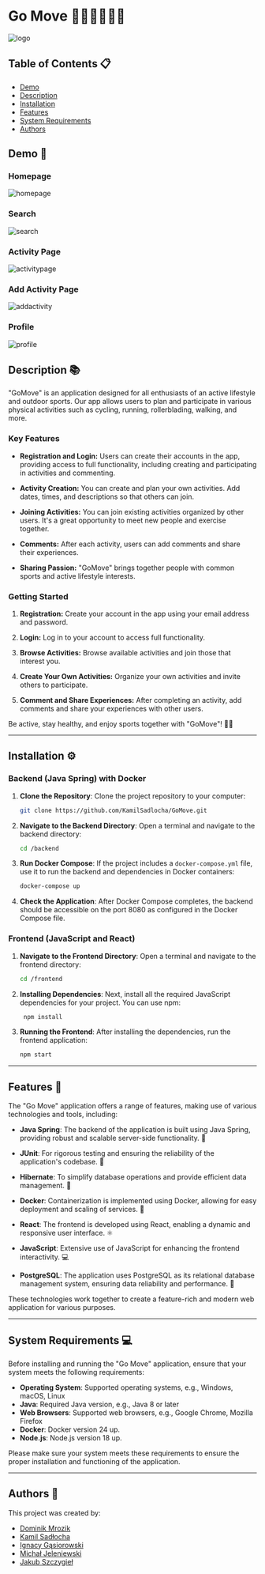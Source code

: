 # Go Move 🏃‍♂️🚴‍♀️🏃‍♀️

![logo](https://github.com/CodecoolGlobal/el-proyecte-grande-sprint-1-java-dmrozik87/assets/116550165/7073b2b3-20c8-4a5d-a836-f6927248b5e1)

## Table of Contents 📋

- [Demo](#demo)
- [Description](#description)
- [Installation](#installation)
- [Features](#features)
- [System Requirements](#system-requirements)
- [Authors](#authors)

## Demo 🎥
### Homepage
![homepage](https://github.com/CodecoolGlobal/el-proyecte-grande-sprint-1-java-dmrozik87/assets/116550191/026410b8-d819-4019-bafc-1e59534c44c3)

### Search
![search](https://github.com/CodecoolGlobal/el-proyecte-grande-sprint-1-java-dmrozik87/assets/116550191/0f7b857a-dc6f-4e05-99c8-8b06246806f9)

### Activity Page
![activitypage](https://github.com/CodecoolGlobal/el-proyecte-grande-sprint-1-java-dmrozik87/assets/116550191/b25e7370-034d-48f8-9fa9-4c21d2e5bda3)

### Add Activity Page
![addactivity](https://github.com/CodecoolGlobal/el-proyecte-grande-sprint-1-java-dmrozik87/assets/116550191/8284776e-3d19-4589-beb1-7570481f3813)

### Profile
![profile](https://github.com/CodecoolGlobal/el-proyecte-grande-sprint-1-java-dmrozik87/assets/116550191/83e0ee57-f05d-44c3-9d7b-2d3c4217e9f1)

## Description 📚

"GoMove" is an application designed for all enthusiasts of an active lifestyle and outdoor sports. Our app allows users to plan and participate in various physical activities such as cycling, running, rollerblading, walking, and more.

### Key Features
- **Registration and Login:** Users can create their accounts in the app, providing access to full functionality, including creating and participating in activities and commenting.

- **Activity Creation:** You can create and plan your own activities. Add dates, times, and descriptions so that others can join.

- **Joining Activities:** You can join existing activities organized by other users. It's a great opportunity to meet new people and exercise together.

- **Comments:** After each activity, users can add comments and share their experiences.

- **Sharing Passion:** "GoMove" brings together people with common sports and active lifestyle interests.

### Getting Started
1. **Registration:** Create your account in the app using your email address and password.

2. **Login:** Log in to your account to access full functionality.

3. **Browse Activities:** Browse available activities and join those that interest you.

4. **Create Your Own Activities:** Organize your own activities and invite others to participate.

5. **Comment and Share Experiences:** After completing an activity, add comments and share your experiences with other users.

Be active, stay healthy, and enjoy sports together with "GoMove"! 💪🌞

---

## Installation ⚙️

### Backend (Java Spring) with Docker

1. **Clone the Repository**: Clone the project repository to your computer:

    ```bash
    git clone https://github.com/KamilSadlocha/GoMove.git
    ```

2. **Navigate to the Backend Directory**: Open a terminal and navigate to the backend directory:

    ```bash
    cd /backend
    ```

3. **Run Docker Compose**: If the project includes a `docker-compose.yml` file, use it to run the backend and dependencies in Docker containers:

    ```bash
    docker-compose up
    ```

4. **Check the Application**: After Docker Compose completes, the backend should be accessible on the port 8080 as configured in the Docker Compose file.

### Frontend (JavaScript and React)

1. **Navigate to the Frontend Directory**: Open a terminal and navigate to the frontend directory:

    ```bash
    cd /frontend
    ```

2. **Installing Dependencies**: Next, install all the required JavaScript dependencies for your project. You can use npm:

   ```bash
    npm install
    ```

3. **Running the Frontend**: After installing the dependencies, run the frontend application:

    ```bash
    npm start
    ```

---

## Features 🚀

The "Go Move" application offers a range of features, making use of various technologies and tools, including:

- **Java Spring**: The backend of the application is built using Java Spring, providing robust and scalable server-side functionality. 🌱

- **JUnit**: For rigorous testing and ensuring the reliability of the application's codebase. 🧪

- **Hibernate**: To simplify database operations and provide efficient data management. 🏢

- **Docker**: Containerization is implemented using Docker, allowing for easy deployment and scaling of services. 🐳

- **React**: The frontend is developed using React, enabling a dynamic and responsive user interface. ⚛️

- **JavaScript**: Extensive use of JavaScript for enhancing the frontend interactivity. 💻

- **PostgreSQL**: The application uses PostgreSQL as its relational database management system, ensuring data reliability and performance. 🐘

These technologies work together to create a feature-rich and modern web application for various purposes.

---

## System Requirements 💻

Before installing and running the "Go Move" application, ensure that your system meets the following requirements:

- **Operating System**: Supported operating systems, e.g., Windows, macOS, Linux
- **Java**: Required Java version, e.g., Java 8 or later
- **Web Browsers**: Supported web browsers, e.g., Google Chrome, Mozilla Firefox
- **Docker**: Docker version 24 up.
- **Node.js**: Node.js version 18 up.

Please make sure your system meets these requirements to ensure the proper installation and functioning of the application.

---

## Authors 👥

This project was created by:
- [Dominik Mrozik](https://github.com/dmrozik87)
- [Kamil Sadłocha](https://github.com/KamilSadlocha)
- [Ignacy Gąsiorowski](https://github.com/ignacyD)
- [Michał Jeleniewski](https://github.com/Michal-Jeleniewski)
- [Jakub Szczygieł](https://github.com/Szczygiel29)



